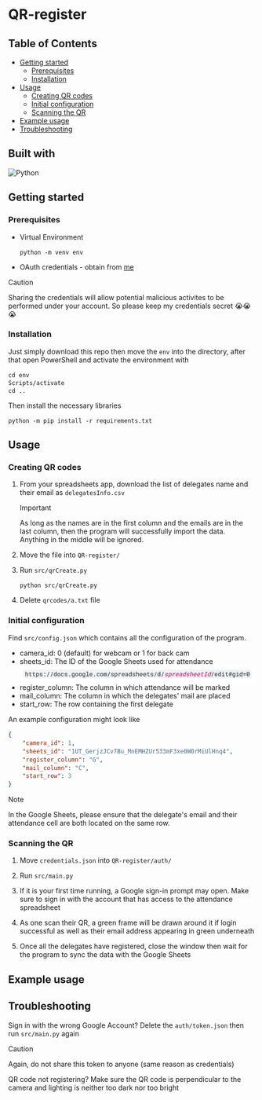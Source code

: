 # QR-register<!-- omit from toc -->

## Table of Contents<!-- omit from toc -->

- [Getting started](#getting-started)
  - [Prerequisites](#prerequisites)
  - [Installation](#installation)
- [Usage](#usage)
  - [Creating QR codes](#creating-qr-codes)
  - [Initial configuration](#initial-configuration)
  - [Scanning the QR](#scanning-the-qr)
- [Example usage](#example-usage)
- [Troubleshooting](#troubleshooting)

## Built with<!-- omit from toc -->

![Python](https://img.shields.io/badge/python-3670A0?style=for-the-badge&logo=python&logoColor=ffdd54)  

## Getting started

### Prerequisites

- Virtual Environment
  
  ```shell
  python -m venv env
  ```

- OAuth credentials - obtain from [me](ghuynh2@bisvietnam.com)

> [!CAUTION]  
> Sharing the credentials will allow potential malicious activites to be performed under your account. So please keep my credentials secret :sob::sob::sob:

### Installation

Just simply download this repo then move the `env` into the directory, after that open PowerShell and activate the environment with

```shell
cd env
Scripts/activate
cd ..
```

Then install the necessary libraries

```shell
python -m pip install -r requirements.txt
```

## Usage

### Creating QR codes

1. From your spreadsheets app, download the list of delegates name and their email as `delegatesInfo.csv`

    > [!IMPORTANT]  
    > As long as the names are in the first column and the emails are in the last column, then the program will successfully import the data. Anything in the middle will be ignored.  

2. Move the file into `QR-register/`

3. Run `src/qrCreate.py`

   ```shell
   python src/qrCreate.py
   ```

4. Delete `qrcodes/a.txt` file

### Initial configuration

Find `src/config.json` which contains all the configuration of the program.

- camera_id: 0 (default) for webcam or 1 for back cam
- sheets_id: The ID of the Google Sheets used for attendance
  ![sheets id](images/sheetsID.jpg)
- register_column: The column in which attendance will be marked
- mail_column: The column in which the delegates' mail are placed
- start_row: The row containing the first delegate  

An example configuration might look like

```json
{
    "camera_id": 1,
    "sheets_id": "1UT_GerjzJCv7Bu_MnEMHZUr533mF3xe0W0rMiUlHnq4",
    "register_column": "G",
    "mail_column": "C",
    "start_row": 3
}
```

> [!NOTE]  
> In the Google Sheets, please ensure that the delegate's email and their attendance cell are both located on the same row.

### Scanning the QR

1. Move `credentials.json` into `QR-register/auth/`

2. Run `src/main.py`

3. If it is your first time running, a Google sign-in prompt may open. Make sure to sign in with the account that has access to the attendance spreadsheet

4. As one scan their QR, a green frame will be drawn around it if login successful as well as their email address appearing in green underneath

5. Once all the delegates have registered, close the window then wait for the program to sync the data with the Google Sheets

## Example usage

## Troubleshooting

Sign in with the wrong Google Account? Delete the `auth/token.json` then run `src/main.py` again
> [!CAUTION]  
> Again, do not share this token to anyone (same reason as credentials)

QR code not registering? Make sure the QR code is perpendicular to the camera and lighting is neither too dark nor too bright
